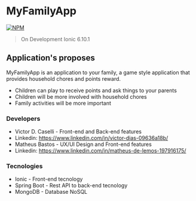 # MyFamilyApp
[![NPM](https://img.shields.io/npm/l/react)](https://github.com/vcaselli/MyFamily-ionic/blob/master/LICENSE) 
>On Development
>Ionic 6.10.1


## Application's proposes
MyFamilyApp is an application to your family, a game style application that provides household chores and points reward.

  - Children can play to receive points and ask things to your parents
  - Children will be more involved with household chores
  - Family activities will be more important

### Developers
* Victor D. Caselli  - Front-end and Back-end features
* Linkedin: https://www.linkedin.com/in/victor-dias-09636a18b/
* Matheus Bastos - UX/UI Design and Front-end features
* Linkedin: https://www.linkedin.com/in/matheus-de-lemos-197916175/


### Tecnologies

* Ionic - Front-end tecnology
* Spring Boot - Rest API to back-end tecnology
* MongoDB - Database NoSQL

